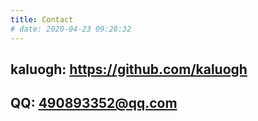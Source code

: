 ```yaml
---
title: Contact
# date: 2020-04-23 09:28:32
---
```


## kaluogh:  https://github.com/kaluogh
## QQ:  490893352@qq.com